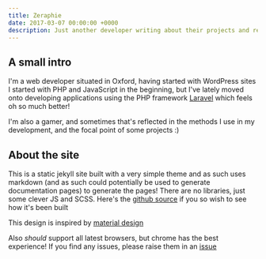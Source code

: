 ```yaml
---
title: Zeraphie
date: 2017-03-07 00:00:00 +0000
description: Just another developer writing about their projects and research
---
```


## A small intro

I'm a web developer situated in Oxford, having started with WordPress sites I started with PHP and JavaScript in the beginning, but I've lately moved onto developing applications using the PHP framework [Laravel](https://laravel.com/) which feels oh so much better!

I'm also a gamer, and sometimes that's reflected in the methods I use in my development, and the focal point of some projects :)

## About the site

This is a static jekyll site built with a very simple theme and as such uses markdown (and as such could potentially be used to generate documentation pages) to generate the pages! There are no libraries, just some clever JS and SCSS. Here's the [github source](https://github.com/lopeax/lopeax.github.io) if you so wish to see how it's been built

This design is inspired by [material design](https://material.io/guidelines/)

Also *should* support all latest browsers, but chrome has the best experience! If you find any issues, please raise them in an [issue](https://github.com/zeraphie/zeraphie.github.io/issues)
